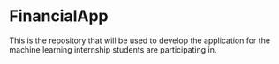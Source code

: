 # FinancialApp
This is the repository that will be used to develop the application for the machine learning internship students are participating in.

